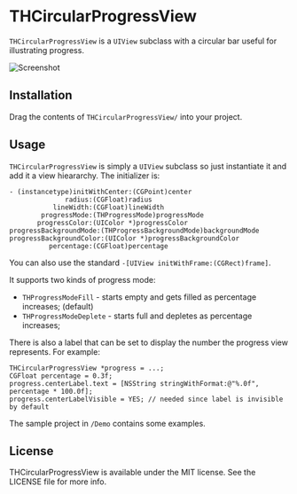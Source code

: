 # THCircularProgressView

`THCircularProgressView` is a `UIView` subclass with a circular bar useful for illustrating progress.

![Screenshot](Screenshot.png)

## Installation

Drag the contents of `THCircularProgressView/` into your project.

## Usage

`THCircularProgressView` is simply a `UIView` subclass so just instantiate it and add it a view hieararchy. The initializer is:

```objc
- (instancetype)initWithCenter:(CGPoint)center
              radius:(CGFloat)radius
           lineWidth:(CGFloat)lineWidth
        progressMode:(THProgressMode)progressMode
       progressColor:(UIColor *)progressColor
progressBackgroundMode:(THProgressBackgroundMode)backgroundMode
progressBackgroundColor:(UIColor *)progressBackgroundColor
          percentage:(CGFloat)percentage
```

You can also use the standard `-[UIView initWithFrame:(CGRect)frame]`.

It supports two kinds of progress mode:
* `THProgressModeFill` - starts empty and gets filled as percentage increases; (default)
* `THProgressModeDeplete` - starts full and depletes as percentage increases;

There is also a label that can be set to display the number the progress view represents. For example:

```objc
THCircularProgressView *progress = ...;
CGFloat percentage = 0.3f;
progress.centerLabel.text = [NSString stringWithFormat:@"%.0f", percentage * 100.0f];
progress.centerLabelVisible = YES; // needed since label is invisible by default
```

The sample project in `/Demo` contains some examples.

## License

THCircularProgressView is available under the MIT license. See the LICENSE file for more info.
